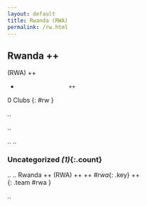 ```yaml
---
layout: default
title: Rwanda (RWA)
permalink: /rw.html
---
```



## Rwanda   ++
(RWA)  ++
-                     ++
0 Clubs
{: #rw }


.. 




.. 




.. 
.. 


### Uncategorized _(1)_{:.count}


..
..
Rwanda  ++
 (RWA) ++
 ++
_#rwa_{: .key} ++
<br>
{: .team #rwa }




.. 
 
